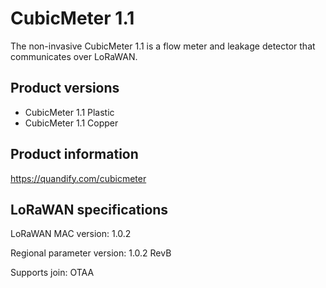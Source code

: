 # CubicMeter 1.1

The non-invasive CubicMeter 1.1 is a flow meter and leakage detector that communicates over LoRaWAN.

## Product versions

- CubicMeter 1.1 Plastic
- CubicMeter 1.1 Copper

## Product information

https://quandify.com/cubicmeter

## LoRaWAN specifications

LoRaWAN MAC version: 1.0.2

Regional parameter version: 1.0.2 RevB

Supports join: OTAA
